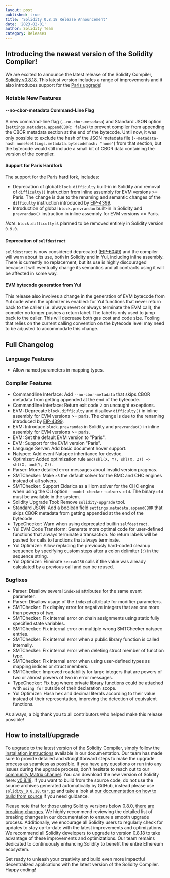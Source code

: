 ```yaml
---
layout: post
published: true
title: 'Solidity 0.8.18 Release Announcement'
date: '2023-02-01'
author: Solidity Team
category: Releases
---
```


## Introducing the newest version of the Solidity Compiler!
We are excited to announce the latest release of the Solidity Compiler, [Solidity v0.8.18](https://github.com/ethereum/solidity/releases/tag/v0.8.18). 
This latest version includes a range of improvements and it also introduces support for the [Paris upgrade](https://blog.ethereum.org/2022/08/24/mainnet-merge-announcement)!


### Notable New Features

#### --no-cbor-metadata Command-Line Flag
 A new command-line flag (`--no-cbor-metadata`) and Standard JSON option (`settings.metadata.appendCBOR: false`) to prevent compiler from appending the CBOR metadata section at the end of the bytecode. 
 Until now, it was only possible to exclude the hash of the JSON metadata file (`--metadata-hash none`/`settings.metadata.bytecodehash: "none"`) from that section, but the bytecode would still include a small bit of CBOR data containing the version of the compiler.

#### Support for Paris Hardfork
The support for the Paris hard fork, includes: 
* Deprecation of global `block.difficulty` built-in in Solidity and removal of `difficulty()` instruction from inline assembly for EVM versions >= Paris. The change is due to the renaming and semantic changes of the `difficulty` instruction introduced by [EIP-4399](https://eips.ethereum.org/EIPS/eip-4399).
* Introduction of global `block.prevrandao` built-in in Solidity and `prevrandao()` instruction in inline assembly for EVM versions >= Paris.

*Note*: `block.difficulty` is planned to be removed entirely in Solidity version `0.9.0`.
#### Deprecation of `selfdestruct`
`selfdestruct` is now considered deprecated ([EIP-6049](https://eips.ethereum.org/EIPS/eip-6049)) and the compiler will warn about its use, both in Solidity and in Yul, including inline assembly. 
There is currently no replacement, but its use is highly discouraged because it will eventually change its semantics and all contracts using it will be affected in some way.

#### EVM bytecode generation from Yul 
This release also involves a change in the generation of EVM bytecode from Yul code when the optimizer is enabled: for Yul functions that never return back to the caller (i.e. always revert or always terminate the EVM call), the compiler no longer pushes a return label. 
The label is only used to jump back to the caller. This will decrease both gas cost and code size. 
Tooling that relies on the current calling convention on the bytecode level may need to be adjusted to accommodate this change.

## Full Changelog
### Language Features
 * Allow named parameters in mapping types.

### Compiler Features
 * Commandline Interface: Add ``--no-cbor-metadata`` that skips CBOR metadata from getting appended at the end of the bytecode.
 * Commandline Interface: Return exit code ``2`` on uncaught exceptions.
 * EVM: Deprecate ``block.difficulty`` and disallow ``difficulty()`` in inline assembly for EVM versions >= paris. The change is due to the renaming introduced by [EIP-4399](https://eips.ethereum.org/EIPS/eip-4399).
 * EVM: Introduce ``block.prevrandao`` in Solidity and ``prevrandao()`` in inline assembly for EVM versions >= paris.
 * EVM: Set the default EVM version to "Paris".
 * EVM: Support for the EVM version "Paris".
 * Language Server: Add basic document hover support.
 * Natspec: Add event Natspec inheritance for devdoc.
 * Optimizer: Added optimization rule ``and(shl(X, Y), shl(X, Z)) => shl(X, and(Y, Z))``.
 * Parser: More detailed error messages about invalid version pragmas.
 * SMTChecker: Make ``z3`` the default solver for the BMC and CHC engines instead of all solvers.
 * SMTChecker: Support Eldarica as a Horn solver for the CHC engine when using the CLI option ``--model-checker-solvers eld``. The binary ``eld`` must be available in the system.
 * Solidity Upgrade Tool: Remove ``solidity-upgrade`` tool.
 * Standard JSON: Add a boolean field ``settings.metadata.appendCBOR`` that skips CBOR metadata from getting appended at the end of the bytecode.
 * TypeChecker: Warn when using deprecated builtin ``selfdestruct``.
 * Yul EVM Code Transform: Generate more optimal code for user-defined functions that always terminate a transaction. No return labels will be pushed for calls to functions that always terminate.
 * Yul Optimizer: Allow replacing the previously hard-coded cleanup sequence by specifying custom steps after a colon delimiter (``:``) in the sequence string.
 * Yul Optimizer: Eliminate ``keccak256`` calls if the value was already calculated by a previous call and can be reused.


### Bugfixes
 * Parser: Disallow several ``indexed`` attributes for the same event parameter.
 * Parser: Disallow usage of the ``indexed`` attribute for modifier parameters.
 * SMTChecker: Fix display error for negative integers that are one more than powers of two.
 * SMTChecker: Fix internal error on chain assignments using static fully specified state variables.
 * SMTChecker: Fix internal error on multiple wrong SMTChecker natspec entries.
 * SMTChecker: Fix internal error when a public library function is called internally.
 * SMTChecker: Fix internal error when deleting struct member of function type.
 * SMTChecker: Fix internal error when using user-defined types as mapping indices or struct members.
 * SMTChecker: Improved readability for large integers that are powers of two or almost powers of two in error messages.
 * TypeChecker: Fix bug where private library functions could be attached with ``using for`` outside of their declaration scope.
 * Yul Optimizer: Hash hex and decimal literals according to their value instead of their representation, improving the detection of equivalent functions.

As always, a big thank you to all contributors who helped make this release possible!

## How to install/upgrade
To upgrade to the latest version of the Solidity Compiler, simply follow the [installation instructions](https://docs.soliditylang.org/en/v0.8.18/installing-solidity.html) available in our documentation. 
Our team has made sure to provide detailed and straightforward steps to make the upgrade process as seamless as possible. If you have any questions or run into any issues during the upgrade process, don't hesitate to reach out to our [community Matrix channel](https://matrix.to/#/#ethereum_solidity:gitter.im). 
You can download the new version of Solidity here: [v0.8.18](https://github.com/ethereum/solidity/releases/tag/v0.8.18).
If you want to build from the source code, do not use the source archives generated automatically by GitHub, instead please use [`solidity_0.8.18.tar.gz`](https://github.com/ethereum/solidity/releases/download/v0.8.18/solidity_0.8.18.tar.gz) and take a look at [our documentation on how to build from source](https://docs.soliditylang.org/en/v0.8.18/installing-solidity.html#building-from-source) if you need guidance.

Please note that for those using Solidity versions below 0.8.0, [there are breaking changes](https://docs.soliditylang.org/en/v0.8.18/080-breaking-changes.html). We highly recommend reviewing the detailed list of breaking changes in our documentation to ensure a smooth upgrade process. Additionally, we encourage all Solidity users to regularly check for updates to stay up-to-date with the latest improvements and optimizations.
We recommend all Solidity developers to upgrade to version 0.8.18 to take advantage of these improvements and optimizations. Our team remains dedicated to continuously enhancing Solidity to benefit the entire Ethereum ecosystem.

Get ready to unleash your creativity and build even more impactful decentralized applications with the latest version of the Solidity Compiler. Happy coding!
